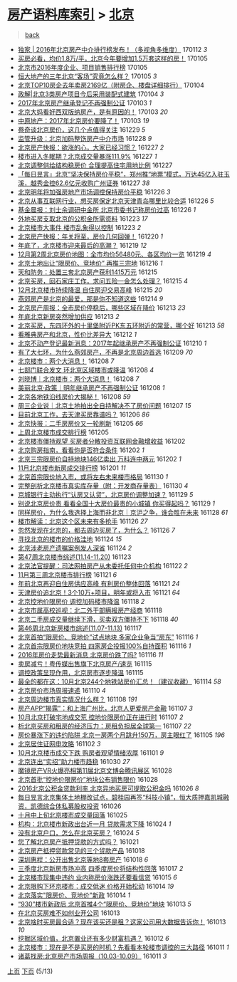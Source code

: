 [房产语料库索引](../../README.md)  > [北京](北京.md)
====
> [back](../README.md)

- [独家 | 2016年北京房产中介排行榜发布！（多视角多维度）](http://jkwz.applinzi.com/ittc/6922187454328341509.html#%E7%8B%AC%E5%AE%B6+%7C+2016%E5%B9%B4%E5%8C%97%E4%BA%AC%E6%88%BF%E4%BA%A7%E4%B8%AD%E4%BB%8B%E6%8E%92%E8%A1%8C%E6%A6%9C%E5%8F%91%E5%B8%83%EF%BC%81%EF%BC%88%E5%A4%9A%E8%A7%86%E8%A7%92%E5%A4%9A%E7%BB%B4%E5%BA%A6%EF%BC%89) 170112 *3* 
- [买房必看，均价1.8万/平，北京今年要增加1.5万套这样的房！](http://jkwz.applinzi.com/ittc/6919699174483559429.html#%E4%B9%B0%E6%88%BF%E5%BF%85%E7%9C%8B%EF%BC%8C%E5%9D%87%E4%BB%B71.8%E4%B8%87%2F%E5%B9%B3%EF%BC%8C%E5%8C%97%E4%BA%AC%E4%BB%8A%E5%B9%B4%E8%A6%81%E5%A2%9E%E5%8A%A01.5%E4%B8%87%E5%A5%97%E8%BF%99%E6%A0%B7%E7%9A%84%E6%88%BF%EF%BC%81) 170105  
- [北京市2016年度企业、项目销售排行榜](http://jkwz.applinzi.com/ittc/6919685286551618565.html#%E5%8C%97%E4%BA%AC%E5%B8%822016%E5%B9%B4%E5%BA%A6%E4%BC%81%E4%B8%9A%E3%80%81%E9%A1%B9%E7%9B%AE%E9%94%80%E5%94%AE%E6%8E%92%E8%A1%8C%E6%A6%9C) 170105  
- [恒大地产的三年北京“客场”究竟怎么样？](http://jkwz.applinzi.com/ittc/6919681852746236933.html#%E6%81%92%E5%A4%A7%E5%9C%B0%E4%BA%A7%E7%9A%84%E4%B8%89%E5%B9%B4%E5%8C%97%E4%BA%AC%E2%80%9C%E5%AE%A2%E5%9C%BA%E2%80%9D%E7%A9%B6%E7%AB%9F%E6%80%8E%E4%B9%88%E6%A0%B7%EF%BC%9F) 170105 *3* 
- [北京TOP10房企去年卖房2169亿（附房企、楼盘详细排行）](http://jkwz.applinzi.com/ittc/6919378326992192517.html#%E5%8C%97%E4%BA%ACTOP10%E6%88%BF%E4%BC%81%E5%8E%BB%E5%B9%B4%E5%8D%96%E6%88%BF2169%E4%BA%BF%EF%BC%88%E9%99%84%E6%88%BF%E4%BC%81%E3%80%81%E6%A5%BC%E7%9B%98%E8%AF%A6%E7%BB%86%E6%8E%92%E8%A1%8C%EF%BC%89) 170104  
- [政解|北京3类房产项目今后采用装配式建筑](http://jkwz.applinzi.com/ittc/6919368725651522565.html#%E6%94%BF%E8%A7%A3%7C%E5%8C%97%E4%BA%AC3%E7%B1%BB%E6%88%BF%E4%BA%A7%E9%A1%B9%E7%9B%AE%E4%BB%8A%E5%90%8E%E9%87%87%E7%94%A8%E8%A3%85%E9%85%8D%E5%BC%8F%E5%BB%BA%E7%AD%91) 170104 *3* 
- [2017年北京房产继承登记不再强制公证](http://jkwz.applinzi.com/ittc/6918923120881959941.html#2017%E5%B9%B4%E5%8C%97%E4%BA%AC%E6%88%BF%E4%BA%A7%E7%BB%A7%E6%89%BF%E7%99%BB%E8%AE%B0%E4%B8%8D%E5%86%8D%E5%BC%BA%E5%88%B6%E5%85%AC%E8%AF%81) 170103 *1* 
- [北京大妈看好西双版纳房产，是有原因的！](http://jkwz.applinzi.com/ittc/6918911466685334532.html#%E5%8C%97%E4%BA%AC%E5%A4%A7%E5%A6%88%E7%9C%8B%E5%A5%BD%E8%A5%BF%E5%8F%8C%E7%89%88%E7%BA%B3%E6%88%BF%E4%BA%A7%EF%BC%8C%E6%98%AF%E6%9C%89%E5%8E%9F%E5%9B%A0%E7%9A%84%EF%BC%81) 170103 *20* 
- [中原地产：2017年北京房价要降了！](http://jkwz.applinzi.com/ittc/6918884263662715909.html#%E4%B8%AD%E5%8E%9F%E5%9C%B0%E4%BA%A7%EF%BC%9A2017%E5%B9%B4%E5%8C%97%E4%BA%AC%E6%88%BF%E4%BB%B7%E8%A6%81%E9%99%8D%E4%BA%86%EF%BC%81) 170103 *19* 
- [蔡奇谈北京房价，这几个点值得关注](http://jkwz.applinzi.com/ittc/6917118465956905989.html#%E8%94%A1%E5%A5%87%E8%B0%88%E5%8C%97%E4%BA%AC%E6%88%BF%E4%BB%B7%EF%BC%8C%E8%BF%99%E5%87%A0%E4%B8%AA%E7%82%B9%E5%80%BC%E5%BE%97%E5%85%B3%E6%B3%A8) 161229 *5* 
- [监管升级：北京加码整饬房产中介市场](http://jkwz.applinzi.com/ittc/6916626559078499333.html#%E7%9B%91%E7%AE%A1%E5%8D%87%E7%BA%A7%EF%BC%9A%E5%8C%97%E4%BA%AC%E5%8A%A0%E7%A0%81%E6%95%B4%E9%A5%AC%E6%88%BF%E4%BA%A7%E4%B8%AD%E4%BB%8B%E5%B8%82%E5%9C%BA) 161228 *9* 
- [北京房产快报：欲涨的心，大家已经习惯？](http://jkwz.applinzi.com/ittc/6916383376948069381.html#%E5%8C%97%E4%BA%AC%E6%88%BF%E4%BA%A7%E5%BF%AB%E6%8A%A5%EF%BC%9A%E6%AC%B2%E6%B6%A8%E7%9A%84%E5%BF%83%EF%BC%8C%E5%A4%A7%E5%AE%B6%E5%B7%B2%E7%BB%8F%E4%B9%A0%E6%83%AF%EF%BC%9F) 161227 *2* 
- [楼市进入冬眠期？北京成交量暴涨111.9%](http://jkwz.applinzi.com/ittc/6916334052797056005.html#%E6%A5%BC%E5%B8%82%E8%BF%9B%E5%85%A5%E5%86%AC%E7%9C%A0%E6%9C%9F%EF%BC%9F%E5%8C%97%E4%BA%AC%E6%88%90%E4%BA%A4%E9%87%8F%E6%9A%B4%E6%B6%A8111.9%25) 161227 *1* 
- [北京调整供给结构稳房价 合理提高住宅用地比例](http://jkwz.applinzi.com/ittc/6916233852522857476.html#%E5%8C%97%E4%BA%AC%E8%B0%83%E6%95%B4%E4%BE%9B%E7%BB%99%E7%BB%93%E6%9E%84%E7%A8%B3%E6%88%BF%E4%BB%B7+%E5%90%88%E7%90%86%E6%8F%90%E9%AB%98%E4%BD%8F%E5%AE%85%E7%94%A8%E5%9C%B0%E6%AF%94%E4%BE%8B) 161227  
- [「每日昱言」北京“坚决保持房价平稳”，郑州推“地票”模式，万达45亿入驻玉溪，越秀金控62.6亿元收购广州证券](http://jkwz.applinzi.com/ittc/6916209479132906501.html#%E3%80%8C%E6%AF%8F%E6%97%A5%E6%98%B1%E8%A8%80%E3%80%8D%E5%8C%97%E4%BA%AC%E2%80%9C%E5%9D%9A%E5%86%B3%E4%BF%9D%E6%8C%81%E6%88%BF%E4%BB%B7%E5%B9%B3%E7%A8%B3%E2%80%9D%EF%BC%8C%E9%83%91%E5%B7%9E%E6%8E%A8%E2%80%9C%E5%9C%B0%E7%A5%A8%E2%80%9D%E6%A8%A1%E5%BC%8F%EF%BC%8C%E4%B8%87%E8%BE%BE45%E4%BA%BF%E5%85%A5%E9%A9%BB%E7%8E%89%E6%BA%AA%EF%BC%8C%E8%B6%8A%E7%A7%80%E9%87%91%E6%8E%A762.6%E4%BA%BF%E5%85%83%E6%94%B6%E8%B4%AD%E5%B9%BF%E5%B7%9E%E8%AF%81%E5%88%B8) 161227 *38* 
- [北京明年将加强房地产市场调控保持房价平稳](http://jkwz.applinzi.com/ittc/6915969128862319621.html#%E5%8C%97%E4%BA%AC%E6%98%8E%E5%B9%B4%E5%B0%86%E5%8A%A0%E5%BC%BA%E6%88%BF%E5%9C%B0%E4%BA%A7%E5%B8%82%E5%9C%BA%E8%B0%83%E6%8E%A7%E4%BF%9D%E6%8C%81%E6%88%BF%E4%BB%B7%E5%B9%B3%E7%A8%B3) 161226 *3* 
- [北京从事互联网行业，想买房保定北京天津青岛哪里比较合适](http://jkwz.applinzi.com/ittc/6915891507671614469.html#%E5%8C%97%E4%BA%AC%E4%BB%8E%E4%BA%8B%E4%BA%92%E8%81%94%E7%BD%91%E8%A1%8C%E4%B8%9A%EF%BC%8C%E6%83%B3%E4%B9%B0%E6%88%BF%E4%BF%9D%E5%AE%9A%E5%8C%97%E4%BA%AC%E5%A4%A9%E6%B4%A5%E9%9D%92%E5%B2%9B%E5%93%AA%E9%87%8C%E6%AF%94%E8%BE%83%E5%90%88%E9%80%82) 161226 *5* 
- [基金晨报：刘士余调研中金所 北京市委书记称房价过高](http://jkwz.applinzi.com/ittc/6915845325045892101.html#%E5%9F%BA%E9%87%91%E6%99%A8%E6%8A%A5%EF%BC%9A%E5%88%98%E5%A3%AB%E4%BD%99%E8%B0%83%E7%A0%94%E4%B8%AD%E9%87%91%E6%89%80+%E5%8C%97%E4%BA%AC%E5%B8%82%E5%A7%94%E4%B9%A6%E8%AE%B0%E7%A7%B0%E6%88%BF%E4%BB%B7%E8%BF%87%E9%AB%98) 161226 *1* 
- [外地买房支取北京的公积金所需资料](http://jkwz.applinzi.com/ittc/6914871314371593220.html#%E5%A4%96%E5%9C%B0%E4%B9%B0%E6%88%BF%E6%94%AF%E5%8F%96%E5%8C%97%E4%BA%AC%E7%9A%84%E5%85%AC%E7%A7%AF%E9%87%91%E6%89%80%E9%9C%80%E8%B5%84%E6%96%99) 161223 *17* 
- [北京楼市大事件 楼市乱象得以控制](http://jkwz.applinzi.com/ittc/6914749810124260356.html#%E5%8C%97%E4%BA%AC%E6%A5%BC%E5%B8%82%E5%A4%A7%E4%BA%8B%E4%BB%B6+%E6%A5%BC%E5%B8%82%E4%B9%B1%E8%B1%A1%E5%BE%97%E4%BB%A5%E6%8E%A7%E5%88%B6) 161223 *2* 
- [北京房产快报：年关将至，房价几何回弹！](http://jkwz.applinzi.com/ittc/6913780856744576004.html#%E5%8C%97%E4%BA%AC%E6%88%BF%E4%BA%A7%E5%BF%AB%E6%8A%A5%EF%BC%9A%E5%B9%B4%E5%85%B3%E5%B0%86%E8%87%B3%EF%BC%8C%E6%88%BF%E4%BB%B7%E5%87%A0%E4%BD%95%E5%9B%9E%E5%BC%B9%EF%BC%81) 161220 *1* 
- [年底了，北京楼市迎来最后的高潮？](http://jkwz.applinzi.com/ittc/6913454025231303684.html#%E5%B9%B4%E5%BA%95%E4%BA%86%EF%BC%8C%E5%8C%97%E4%BA%AC%E6%A5%BC%E5%B8%82%E8%BF%8E%E6%9D%A5%E6%9C%80%E5%90%8E%E7%9A%84%E9%AB%98%E6%BD%AE%EF%BC%9F) 161219 *12* 
- [12月第2周北京房价地图：全市均价56480元、各区均价一览](http://jkwz.applinzi.com/ittc/6913369000980775940.html#12%E6%9C%88%E7%AC%AC2%E5%91%A8%E5%8C%97%E4%BA%AC%E6%88%BF%E4%BB%B7%E5%9C%B0%E5%9B%BE%EF%BC%9A%E5%85%A8%E5%B8%82%E5%9D%87%E4%BB%B756480%E5%85%83%E3%80%81%E5%90%84%E5%8C%BA%E5%9D%87%E4%BB%B7%E4%B8%80%E8%A7%88) 161219 *4* 
- [北京土地出让“限房价、竞地价” 再推三宗地](http://jkwz.applinzi.com/ittc/6912201319694992388.html#%E5%8C%97%E4%BA%AC%E5%9C%9F%E5%9C%B0%E5%87%BA%E8%AE%A9%E2%80%9C%E9%99%90%E6%88%BF%E4%BB%B7%E3%80%81%E7%AB%9E%E5%9C%B0%E4%BB%B7%E2%80%9D+%E5%86%8D%E6%8E%A8%E4%B8%89%E5%AE%97%E5%9C%B0) 161216 *1* 
- [天和防务：处置三套北京房产获利1415万元](http://jkwz.applinzi.com/ittc/6911926200040965124.html#%E5%A4%A9%E5%92%8C%E9%98%B2%E5%8A%A1%EF%BC%9A%E5%A4%84%E7%BD%AE%E4%B8%89%E5%A5%97%E5%8C%97%E4%BA%AC%E6%88%BF%E4%BA%A7%E8%8E%B7%E5%88%A91415%E4%B8%87%E5%85%83) 161215  
- [北京买房，回石家庄工作，求问五险一金怎么处理？](http://jkwz.applinzi.com/ittc/6911812406744712196.html#%E5%8C%97%E4%BA%AC%E4%B9%B0%E6%88%BF%EF%BC%8C%E5%9B%9E%E7%9F%B3%E5%AE%B6%E5%BA%84%E5%B7%A5%E4%BD%9C%EF%BC%8C%E6%B1%82%E9%97%AE%E4%BA%94%E9%99%A9%E4%B8%80%E9%87%91%E6%80%8E%E4%B9%88%E5%A4%84%E7%90%86%EF%BC%9F) 161215 *4* 
- [12月北京楼市持续降温 自住房迎交易高峰](http://jkwz.applinzi.com/ittc/6911772412449653765.html#12%E6%9C%88%E5%8C%97%E4%BA%AC%E6%A5%BC%E5%B8%82%E6%8C%81%E7%BB%AD%E9%99%8D%E6%B8%A9+%E8%87%AA%E4%BD%8F%E6%88%BF%E8%BF%8E%E4%BA%A4%E6%98%93%E9%AB%98%E5%B3%B0) 161215 *20* 
- [燕郊房产是北京的最爱，那是你不知道这些](http://jkwz.applinzi.com/ittc/6911276861845144580.html#%E7%87%95%E9%83%8A%E6%88%BF%E4%BA%A7%E6%98%AF%E5%8C%97%E4%BA%AC%E7%9A%84%E6%9C%80%E7%88%B1%EF%BC%8C%E9%82%A3%E6%98%AF%E4%BD%A0%E4%B8%8D%E7%9F%A5%E9%81%93%E8%BF%99%E4%BA%9B) 161214 *9* 
- [北京房产周报：全市房价停稳后，哪些区域在降价](http://jkwz.applinzi.com/ittc/6911191674553631749.html#%E5%8C%97%E4%BA%AC%E6%88%BF%E4%BA%A7%E5%91%A8%E6%8A%A5%EF%BC%9A%E5%85%A8%E5%B8%82%E6%88%BF%E4%BB%B7%E5%81%9C%E7%A8%B3%E5%90%8E%EF%BC%8C%E5%93%AA%E4%BA%9B%E5%8C%BA%E5%9F%9F%E5%9C%A8%E9%99%8D%E4%BB%B7) 161213 *23* 
- [年底北京新房突然增加供应](http://jkwz.applinzi.com/ittc/6911184868393616388.html#%E5%B9%B4%E5%BA%95%E5%8C%97%E4%BA%AC%E6%96%B0%E6%88%BF%E7%AA%81%E7%84%B6%E5%A2%9E%E5%8A%A0%E4%BE%9B%E5%BA%94) 161213 *2* 
- [北京买房，东四环外的十里堡附近PK东五环附近的常营，哪个好](http://jkwz.applinzi.com/ittc/6911075442949096452.html#%E5%8C%97%E4%BA%AC%E4%B9%B0%E6%88%BF%EF%BC%8C%E4%B8%9C%E5%9B%9B%E7%8E%AF%E5%A4%96%E7%9A%84%E5%8D%81%E9%87%8C%E5%A0%A1%E9%99%84%E8%BF%91PK%E4%B8%9C%E4%BA%94%E7%8E%AF%E9%99%84%E8%BF%91%E7%9A%84%E5%B8%B8%E8%90%A5%EF%BC%8C%E5%93%AA%E4%B8%AA%E5%A5%BD) 161213 *58* 
- [看雅典房产和北京，性价比差异大](http://jkwz.applinzi.com/ittc/6910662644511278085.html#%E7%9C%8B%E9%9B%85%E5%85%B8%E6%88%BF%E4%BA%A7%E5%92%8C%E5%8C%97%E4%BA%AC%EF%BC%8C%E6%80%A7%E4%BB%B7%E6%AF%94%E5%B7%AE%E5%BC%82%E5%A4%A7) 161212 *1* 
- [北京不动产登记最新消息：2017年起继承房产不再强制公证](http://jkwz.applinzi.com/ittc/6909692169631040517.html#%E5%8C%97%E4%BA%AC%E4%B8%8D%E5%8A%A8%E4%BA%A7%E7%99%BB%E8%AE%B0%E6%9C%80%E6%96%B0%E6%B6%88%E6%81%AF%EF%BC%9A2017%E5%B9%B4%E8%B5%B7%E7%BB%A7%E6%89%BF%E6%88%BF%E4%BA%A7%E4%B8%8D%E5%86%8D%E5%BC%BA%E5%88%B6%E5%85%AC%E8%AF%81) 161210 *1* 
- [有了大七环，为什么燕郊房产，不再是北京周边首选](http://jkwz.applinzi.com/ittc/6909420374445261829.html#%E6%9C%89%E4%BA%86%E5%A4%A7%E4%B8%83%E7%8E%AF%EF%BC%8C%E4%B8%BA%E4%BB%80%E4%B9%88%E7%87%95%E9%83%8A%E6%88%BF%E4%BA%A7%EF%BC%8C%E4%B8%8D%E5%86%8D%E6%98%AF%E5%8C%97%E4%BA%AC%E5%91%A8%E8%BE%B9%E9%A6%96%E9%80%89) 161209 *70* 
- [北京楼市：两个大消息！](http://jkwz.applinzi.com/ittc/6909383841885455364.html#%E5%8C%97%E4%BA%AC%E6%A5%BC%E5%B8%82%EF%BC%9A%E4%B8%A4%E4%B8%AA%E5%A4%A7%E6%B6%88%E6%81%AF%EF%BC%81) 161208 *7* 
- [七部门联合发文 环北京区域楼市或降温](http://jkwz.applinzi.com/ittc/6909315145955574789.html#%E4%B8%83%E9%83%A8%E9%97%A8%E8%81%94%E5%90%88%E5%8F%91%E6%96%87+%E7%8E%AF%E5%8C%97%E4%BA%AC%E5%8C%BA%E5%9F%9F%E6%A5%BC%E5%B8%82%E6%88%96%E9%99%8D%E6%B8%A9) 161208 *4* 
- [刘晓博｜北京楼市：两个大消息！](http://jkwz.applinzi.com/ittc/6909323887044461573.html#%E5%88%98%E6%99%93%E5%8D%9A%EF%BD%9C%E5%8C%97%E4%BA%AC%E6%A5%BC%E5%B8%82%EF%BC%9A%E4%B8%A4%E4%B8%AA%E5%A4%A7%E6%B6%88%E6%81%AF%EF%BC%81) 161208 *7* 
- [美丽北京·政策｜明年继承房产不再强制公证](http://jkwz.applinzi.com/ittc/6909282994757305349.html#%E7%BE%8E%E4%B8%BD%E5%8C%97%E4%BA%AC%C2%B7%E6%94%BF%E7%AD%96%EF%BD%9C%E6%98%8E%E5%B9%B4%E7%BB%A7%E6%89%BF%E6%88%BF%E4%BA%A7%E4%B8%8D%E5%86%8D%E5%BC%BA%E5%88%B6%E5%85%AC%E8%AF%81) 161208 *1* 
- [北京各地铁沿线房价大揭秘！](http://jkwz.applinzi.com/ittc/6909252831256511492.html#%E5%8C%97%E4%BA%AC%E5%90%84%E5%9C%B0%E9%93%81%E6%B2%BF%E7%BA%BF%E6%88%BF%E4%BB%B7%E5%A4%A7%E6%8F%AD%E7%A7%98%EF%BC%81) 161208 *59* 
- [周三企业说｜北京土地拍出全自持解决不了房价问题](http://jkwz.applinzi.com/ittc/6908793901829063684.html#%E5%91%A8%E4%B8%89%E4%BC%81%E4%B8%9A%E8%AF%B4%EF%BD%9C%E5%8C%97%E4%BA%AC%E5%9C%9F%E5%9C%B0%E6%8B%8D%E5%87%BA%E5%85%A8%E8%87%AA%E6%8C%81%E8%A7%A3%E5%86%B3%E4%B8%8D%E4%BA%86%E6%88%BF%E4%BB%B7%E9%97%AE%E9%A2%98) 161207 *15* 
- [目前北京工作，去天津买房靠谱吗？](http://jkwz.applinzi.com/ittc/6908462061297599492.html#%E7%9B%AE%E5%89%8D%E5%8C%97%E4%BA%AC%E5%B7%A5%E4%BD%9C%EF%BC%8C%E5%8E%BB%E5%A4%A9%E6%B4%A5%E4%B9%B0%E6%88%BF%E9%9D%A0%E8%B0%B1%E5%90%97%EF%BC%9F) 161206 *86* 
- [北京快报：二手房房价又一轮刷新](http://jkwz.applinzi.com/ittc/6908267629533201412.html#%E5%8C%97%E4%BA%AC%E5%BF%AB%E6%8A%A5%EF%BC%9A%E4%BA%8C%E6%89%8B%E6%88%BF%E6%88%BF%E4%BB%B7%E5%8F%88%E4%B8%80%E8%BD%AE%E5%88%B7%E6%96%B0) 161205 *66* 
- [上周北京楼市成交排行榜](http://jkwz.applinzi.com/ittc/6908148281816646660.html#%E4%B8%8A%E5%91%A8%E5%8C%97%E4%BA%AC%E6%A5%BC%E5%B8%82%E6%88%90%E4%BA%A4%E6%8E%92%E8%A1%8C%E6%A6%9C) 161205  
- [北京楼市僵持观望 买房者分散投资互联网金融增收益](http://jkwz.applinzi.com/ittc/6907085848901583877.html#%E5%8C%97%E4%BA%AC%E6%A5%BC%E5%B8%82%E5%83%B5%E6%8C%81%E8%A7%82%E6%9C%9B+%E4%B9%B0%E6%88%BF%E8%80%85%E5%88%86%E6%95%A3%E6%8A%95%E8%B5%84%E4%BA%92%E8%81%94%E7%BD%91%E9%87%91%E8%9E%8D%E5%A2%9E%E6%94%B6%E7%9B%8A) 161202  
- [北京购房指南，看看你是否符合条件](http://jkwz.applinzi.com/ittc/6907014506269377540.html#%E5%8C%97%E4%BA%AC%E8%B4%AD%E6%88%BF%E6%8C%87%E5%8D%97%EF%BC%8C%E7%9C%8B%E7%9C%8B%E4%BD%A0%E6%98%AF%E5%90%A6%E7%AC%A6%E5%90%88%E6%9D%A1%E4%BB%B6) 161202 *1* 
- [北京三宗限房价自持地块146亿卖出 万科连中两元](http://jkwz.applinzi.com/ittc/6906952320369034244.html#%E5%8C%97%E4%BA%AC%E4%B8%89%E5%AE%97%E9%99%90%E6%88%BF%E4%BB%B7%E8%87%AA%E6%8C%81%E5%9C%B0%E5%9D%97146%E4%BA%BF%E5%8D%96%E5%87%BA+%E4%B8%87%E7%A7%91%E8%BF%9E%E4%B8%AD%E4%B8%A4%E5%85%83) 161202 *1* 
- [11月北京楼市新房成交排行榜](http://jkwz.applinzi.com/ittc/6906633958359303173.html#11%E6%9C%88%E5%8C%97%E4%BA%AC%E6%A5%BC%E5%B8%82%E6%96%B0%E6%88%BF%E6%88%90%E4%BA%A4%E6%8E%92%E8%A1%8C%E6%A6%9C) 161201 *11* 
- [北京首宗限价地入市，或将左右未来楼市格局](http://jkwz.applinzi.com/ittc/6906310099986809860.html#%E5%8C%97%E4%BA%AC%E9%A6%96%E5%AE%97%E9%99%90%E4%BB%B7%E5%9C%B0%E5%85%A5%E5%B8%82%EF%BC%8C%E6%88%96%E5%B0%86%E5%B7%A6%E5%8F%B3%E6%9C%AA%E6%9D%A5%E6%A5%BC%E5%B8%82%E6%A0%BC%E5%B1%80) 161130 *1* 
- [完整剖析北京楼市真实库存量（附：开发商存量表）](http://jkwz.applinzi.com/ittc/6906227243046405125.html#%E5%AE%8C%E6%95%B4%E5%89%96%E6%9E%90%E5%8C%97%E4%BA%AC%E6%A5%BC%E5%B8%82%E7%9C%9F%E5%AE%9E%E5%BA%93%E5%AD%98%E9%87%8F%EF%BC%88%E9%99%84%EF%BC%9A%E5%BC%80%E5%8F%91%E5%95%86%E5%AD%98%E9%87%8F%E8%A1%A8%EF%BC%89) 161130 *4* 
- [京城银行主动执行“认房又认贷”，北京房价调整加速？](http://jkwz.applinzi.com/ittc/6906028721818829829.html#%E4%BA%AC%E5%9F%8E%E9%93%B6%E8%A1%8C%E4%B8%BB%E5%8A%A8%E6%89%A7%E8%A1%8C%E2%80%9C%E8%AE%A4%E6%88%BF%E5%8F%88%E8%AE%A4%E8%B4%B7%E2%80%9D%EF%BC%8C%E5%8C%97%E4%BA%AC%E6%88%BF%E4%BB%B7%E8%B0%83%E6%95%B4%E5%8A%A0%E9%80%9F%EF%BC%9F) 161129 *5* 
- [别说北京房价贵 看看全国十大房价最贵的小城镇 你买得起吗？](http://jkwz.applinzi.com/ittc/6905866591303894021.html#%E5%88%AB%E8%AF%B4%E5%8C%97%E4%BA%AC%E6%88%BF%E4%BB%B7%E8%B4%B5+%E7%9C%8B%E7%9C%8B%E5%85%A8%E5%9B%BD%E5%8D%81%E5%A4%A7%E6%88%BF%E4%BB%B7%E6%9C%80%E8%B4%B5%E7%9A%84%E5%B0%8F%E5%9F%8E%E9%95%87+%E4%BD%A0%E4%B9%B0%E5%BE%97%E8%B5%B7%E5%90%97%EF%BC%9F) 161129 *1* 
- [同样房价，为什么我选择上海而非北京｜京沪之争，谁会胜在未来](http://jkwz.applinzi.com/ittc/6905597848501879812.html#%E5%90%8C%E6%A0%B7%E6%88%BF%E4%BB%B7%EF%BC%8C%E4%B8%BA%E4%BB%80%E4%B9%88%E6%88%91%E9%80%89%E6%8B%A9%E4%B8%8A%E6%B5%B7%E8%80%8C%E9%9D%9E%E5%8C%97%E4%BA%AC%EF%BD%9C%E4%BA%AC%E6%B2%AA%E4%B9%8B%E4%BA%89%EF%BC%8C%E8%B0%81%E4%BC%9A%E8%83%9C%E5%9C%A8%E6%9C%AA%E6%9D%A5) 161128 *61* 
- [楼市解读：北京这个区未来有多抢手](http://jkwz.applinzi.com/ittc/6904847678772347908.html#%E6%A5%BC%E5%B8%82%E8%A7%A3%E8%AF%BB%EF%BC%9A%E5%8C%97%E4%BA%AC%E8%BF%99%E4%B8%AA%E5%8C%BA%E6%9C%AA%E6%9D%A5%E6%9C%89%E5%A4%9A%E6%8A%A2%E6%89%8B) 161126 *27* 
- [忽然发现在北京的，都去周边买房了，为什么？](http://jkwz.applinzi.com/ittc/6904789954646770693.html#%E5%BF%BD%E7%84%B6%E5%8F%91%E7%8E%B0%E5%9C%A8%E5%8C%97%E4%BA%AC%E7%9A%84%EF%BC%8C%E9%83%BD%E5%8E%BB%E5%91%A8%E8%BE%B9%E4%B9%B0%E6%88%BF%E4%BA%86%EF%BC%8C%E4%B8%BA%E4%BB%80%E4%B9%88%EF%BC%9F) 161126 *7* 
- [寻找北京的楼市的价格洼地](http://jkwz.applinzi.com/ittc/6904134449960059909.html#%E5%AF%BB%E6%89%BE%E5%8C%97%E4%BA%AC%E7%9A%84%E6%A5%BC%E5%B8%82%E7%9A%84%E4%BB%B7%E6%A0%BC%E6%B4%BC%E5%9C%B0) 161124 *15* 
- [北京涉老房产遗嘱案例发人深省](http://jkwz.applinzi.com/ittc/6903911276110939140.html#%E5%8C%97%E4%BA%AC%E6%B6%89%E8%80%81%E6%88%BF%E4%BA%A7%E9%81%97%E5%98%B1%E6%A1%88%E4%BE%8B%E5%8F%91%E4%BA%BA%E6%B7%B1%E7%9C%81) 161124 *2* 
- [第47周北京楼市综述(11.14-11.20)](http://jkwz.applinzi.com/ittc/6903640656265610245.html#%E7%AC%AC47%E5%91%A8%E5%8C%97%E4%BA%AC%E6%A5%BC%E5%B8%82%E7%BB%BC%E8%BF%B0%2811.14-11.20%29) 161123  
- [北京法官提醒：司法网拍房产从未委托任何中介机构](http://jkwz.applinzi.com/ittc/6903347136862618629.html#%E5%8C%97%E4%BA%AC%E6%B3%95%E5%AE%98%E6%8F%90%E9%86%92%EF%BC%9A%E5%8F%B8%E6%B3%95%E7%BD%91%E6%8B%8D%E6%88%BF%E4%BA%A7%E4%BB%8E%E6%9C%AA%E5%A7%94%E6%89%98%E4%BB%BB%E4%BD%95%E4%B8%AD%E4%BB%8B%E6%9C%BA%E6%9E%84) 161122 *2* 
- [11月第三周北京楼市排行榜](http://jkwz.applinzi.com/ittc/6903092621286573060.html#11%E6%9C%88%E7%AC%AC%E4%B8%89%E5%91%A8%E5%8C%97%E4%BA%AC%E6%A5%BC%E5%B8%82%E6%8E%92%E8%A1%8C%E6%A6%9C) 161121 *6* 
- [年前北京再迎自住房供应高峰 有利房价整体回落](http://jkwz.applinzi.com/ittc/6902903115652531204.html#%E5%B9%B4%E5%89%8D%E5%8C%97%E4%BA%AC%E5%86%8D%E8%BF%8E%E8%87%AA%E4%BD%8F%E6%88%BF%E4%BE%9B%E5%BA%94%E9%AB%98%E5%B3%B0+%E6%9C%89%E5%88%A9%E6%88%BF%E4%BB%B7%E6%95%B4%E4%BD%93%E5%9B%9E%E8%90%BD) 161121 *24* 
- [天津房价追北京！3个10万+项目，明年或将入市](http://jkwz.applinzi.com/ittc/6902873611626349573.html#%E5%A4%A9%E6%B4%A5%E6%88%BF%E4%BB%B7%E8%BF%BD%E5%8C%97%E4%BA%AC%EF%BC%813%E4%B8%AA10%E4%B8%87%2B%E9%A1%B9%E7%9B%AE%EF%BC%8C%E6%98%8E%E5%B9%B4%E6%88%96%E5%B0%86%E5%85%A5%E5%B8%82) 161121 *64* 
- [北京控地价限房价 调控加码楼市降温](http://jkwz.applinzi.com/ittc/6901766479669625861.html#%E5%8C%97%E4%BA%AC%E6%8E%A7%E5%9C%B0%E4%BB%B7%E9%99%90%E6%88%BF%E4%BB%B7+%E8%B0%83%E6%8E%A7%E5%8A%A0%E7%A0%81%E6%A5%BC%E5%B8%82%E9%99%8D%E6%B8%A9) 161118 *2* 
- [北京市属高校巡视：北二外干部瞒报房产经商](http://jkwz.applinzi.com/ittc/6901700705416381444.html#%E5%8C%97%E4%BA%AC%E5%B8%82%E5%B1%9E%E9%AB%98%E6%A0%A1%E5%B7%A1%E8%A7%86%EF%BC%9A%E5%8C%97%E4%BA%8C%E5%A4%96%E5%B9%B2%E9%83%A8%E7%9E%92%E6%8A%A5%E6%88%BF%E4%BA%A7%E7%BB%8F%E5%95%86) 161118  
- [北京二手房成交量继续下滑，买卖双方僵持不下](http://jkwz.applinzi.com/ittc/6901624420790961157.html#%E5%8C%97%E4%BA%AC%E4%BA%8C%E6%89%8B%E6%88%BF%E6%88%90%E4%BA%A4%E9%87%8F%E7%BB%A7%E7%BB%AD%E4%B8%8B%E6%BB%91%EF%BC%8C%E4%B9%B0%E5%8D%96%E5%8F%8C%E6%96%B9%E5%83%B5%E6%8C%81%E4%B8%8D%E4%B8%8B) 161118 *40* 
- [第46周北京新房楼市综述(11.07-11.13)](http://jkwz.applinzi.com/ittc/6901463357642507268.html#%E7%AC%AC46%E5%91%A8%E5%8C%97%E4%BA%AC%E6%96%B0%E6%88%BF%E6%A5%BC%E5%B8%82%E7%BB%BC%E8%BF%B0%2811.07-11.13%29) 161117  
- [北京首拍“限房价、竞地价”试点地块 多家企业争当“房东”](http://jkwz.applinzi.com/ittc/6901203415039738884.html#%E5%8C%97%E4%BA%AC%E9%A6%96%E6%8B%8D%E2%80%9C%E9%99%90%E6%88%BF%E4%BB%B7%E3%80%81%E7%AB%9E%E5%9C%B0%E4%BB%B7%E2%80%9D%E8%AF%95%E7%82%B9%E5%9C%B0%E5%9D%97+%E5%A4%9A%E5%AE%B6%E4%BC%81%E4%B8%9A%E4%BA%89%E5%BD%93%E2%80%9C%E6%88%BF%E4%B8%9C%E2%80%9D) 161116 *1* 
- [北京首宗限房价地块竞拍 四家房企投报100%自持面积](http://jkwz.applinzi.com/ittc/6901134145987544068.html#%E5%8C%97%E4%BA%AC%E9%A6%96%E5%AE%97%E9%99%90%E6%88%BF%E4%BB%B7%E5%9C%B0%E5%9D%97%E7%AB%9E%E6%8B%8D+%E5%9B%9B%E5%AE%B6%E6%88%BF%E4%BC%81%E6%8A%95%E6%8A%A5100%25%E8%87%AA%E6%8C%81%E9%9D%A2%E7%A7%AF) 161116 *1* 
- [2016年房价走势最新消息 北京房价跌了吗?](http://jkwz.applinzi.com/ittc/6900750701503710212.html#2016%E5%B9%B4%E6%88%BF%E4%BB%B7%E8%B5%B0%E5%8A%BF%E6%9C%80%E6%96%B0%E6%B6%88%E6%81%AF+%E5%8C%97%E4%BA%AC%E6%88%BF%E4%BB%B7%E8%B7%8C%E4%BA%86%E5%90%97%3F) 161116 *11* 
- [卖房减亏！粤传媒出售旗下北京房产/速览](http://jkwz.applinzi.com/ittc/6900859155539035141.html#%E5%8D%96%E6%88%BF%E5%87%8F%E4%BA%8F%EF%BC%81%E7%B2%A4%E4%BC%A0%E5%AA%92%E5%87%BA%E5%94%AE%E6%97%97%E4%B8%8B%E5%8C%97%E4%BA%AC%E6%88%BF%E4%BA%A7%2F%E9%80%9F%E8%A7%88) 161115  
- [调控政策显现作用，北京房市逐步降温](http://jkwz.applinzi.com/ittc/6900734785780974597.html#%E8%B0%83%E6%8E%A7%E6%94%BF%E7%AD%96%E6%98%BE%E7%8E%B0%E4%BD%9C%E7%94%A8%EF%BC%8C%E5%8C%97%E4%BA%AC%E6%88%BF%E5%B8%82%E9%80%90%E6%AD%A5%E9%99%8D%E6%B8%A9) 161115  
- [最全的都在这：10月北京244个地铁站房价汇总！（建议收藏）](http://jkwz.applinzi.com/ittc/6900296127663834116.html#%E6%9C%80%E5%85%A8%E7%9A%84%E9%83%BD%E5%9C%A8%E8%BF%99%EF%BC%9A10%E6%9C%88%E5%8C%97%E4%BA%AC244%E4%B8%AA%E5%9C%B0%E9%93%81%E7%AB%99%E6%88%BF%E4%BB%B7%E6%B1%87%E6%80%BB%EF%BC%81%EF%BC%88%E5%BB%BA%E8%AE%AE%E6%94%B6%E8%97%8F%EF%BC%89) 161114 *58* 
- [北京房价市场周报速递](http://jkwz.applinzi.com/ittc/6898952387456140292.html#%E5%8C%97%E4%BA%AC%E6%88%BF%E4%BB%B7%E5%B8%82%E5%9C%BA%E5%91%A8%E6%8A%A5%E9%80%9F%E9%80%92) 161110 *4* 
- [北京周边楼市真实情况什么样？](http://jkwz.applinzi.com/ittc/6898121737622782981.html#%E5%8C%97%E4%BA%AC%E5%91%A8%E8%BE%B9%E6%A5%BC%E5%B8%82%E7%9C%9F%E5%AE%9E%E6%83%85%E5%86%B5%E4%BB%80%E4%B9%88%E6%A0%B7%EF%BC%9F) 161108 *191* 
- [房产APP“揭露”：和上海广州比，北京人更爱房产金融](http://jkwz.applinzi.com/ittc/6897794264154506244.html#%E6%88%BF%E4%BA%A7APP%E2%80%9C%E6%8F%AD%E9%9C%B2%E2%80%9D%EF%BC%9A%E5%92%8C%E4%B8%8A%E6%B5%B7%E5%B9%BF%E5%B7%9E%E6%AF%94%EF%BC%8C%E5%8C%97%E4%BA%AC%E4%BA%BA%E6%9B%B4%E7%88%B1%E6%88%BF%E4%BA%A7%E9%87%91%E8%9E%8D) 161107 *3* 
- [10月北京打破宅地成交荒 控地价限房价正在进行时](http://jkwz.applinzi.com/ittc/6897712196124935172.html#10%E6%9C%88%E5%8C%97%E4%BA%AC%E6%89%93%E7%A0%B4%E5%AE%85%E5%9C%B0%E6%88%90%E4%BA%A4%E8%8D%92+%E6%8E%A7%E5%9C%B0%E4%BB%B7%E9%99%90%E6%88%BF%E4%BB%B7%E6%AD%A3%E5%9C%A8%E8%BF%9B%E8%A1%8C%E6%97%B6) 161107 *2* 
- [析北京买房和租房的经济压力：房租负担居全球第一](http://jkwz.applinzi.com/ittc/6897684175066235908.html#%E6%9E%90%E5%8C%97%E4%BA%AC%E4%B9%B0%E6%88%BF%E5%92%8C%E7%A7%9F%E6%88%BF%E7%9A%84%E7%BB%8F%E6%B5%8E%E5%8E%8B%E5%8A%9B%EF%BC%9A%E6%88%BF%E7%A7%9F%E8%B4%9F%E6%8B%85%E5%B1%85%E5%85%A8%E7%90%83%E7%AC%AC%E4%B8%80) 161107 *22* 
- [房价暴涨下的违约陷阱 北京一房两个月跳升150万，房主眼红了](http://jkwz.applinzi.com/ittc/6897125313649050628.html#%E6%88%BF%E4%BB%B7%E6%9A%B4%E6%B6%A8%E4%B8%8B%E7%9A%84%E8%BF%9D%E7%BA%A6%E9%99%B7%E9%98%B1+%E5%8C%97%E4%BA%AC%E4%B8%80%E6%88%BF%E4%B8%A4%E4%B8%AA%E6%9C%88%E8%B7%B3%E5%8D%87150%E4%B8%87%EF%BC%8C%E6%88%BF%E4%B8%BB%E7%9C%BC%E7%BA%A2%E4%BA%86) 161105 *196* 
- [北京居住证网申攻略](http://jkwz.applinzi.com/ittc/6895940713308488708.html#%E5%8C%97%E4%BA%AC%E5%B1%85%E4%BD%8F%E8%AF%81%E7%BD%91%E7%94%B3%E6%94%BB%E7%95%A5) 161102 *3* 
- [10月北京楼市成交下跌 购房者观望情绪浓厚](http://jkwz.applinzi.com/ittc/6895334560622969861.html#10%E6%9C%88%E5%8C%97%E4%BA%AC%E6%A5%BC%E5%B8%82%E6%88%90%E4%BA%A4%E4%B8%8B%E8%B7%8C+%E8%B4%AD%E6%88%BF%E8%80%85%E8%A7%82%E6%9C%9B%E6%83%85%E7%BB%AA%E6%B5%93%E5%8E%9A) 161101 *9* 
- [北京连出“实招”助力楼市趋稳](http://jkwz.applinzi.com/ittc/6894702666516530180.html#%E5%8C%97%E4%BA%AC%E8%BF%9E%E5%87%BA%E2%80%9C%E5%AE%9E%E6%8B%9B%E2%80%9D%E5%8A%A9%E5%8A%9B%E6%A5%BC%E5%B8%82%E8%B6%8B%E7%A8%B3) 161030 *27* 
- [魔镜房产VR火爆亮相第11届北京文博会腾讯展区](http://jkwz.applinzi.com/ittc/6894155874917958660.html#%E9%AD%94%E9%95%9C%E6%88%BF%E4%BA%A7VR%E7%81%AB%E7%88%86%E4%BA%AE%E7%9B%B8%E7%AC%AC11%E5%B1%8A%E5%8C%97%E4%BA%AC%E6%96%87%E5%8D%9A%E4%BC%9A%E8%85%BE%E8%AE%AF%E5%B1%95%E5%8C%BA) 161028  
- [北京首批“控地价限房价”地块公布销售限价](http://jkwz.applinzi.com/ittc/6894100720084583428.html#%E5%8C%97%E4%BA%AC%E9%A6%96%E6%89%B9%E2%80%9C%E6%8E%A7%E5%9C%B0%E4%BB%B7%E9%99%90%E6%88%BF%E4%BB%B7%E2%80%9D%E5%9C%B0%E5%9D%97%E5%85%AC%E5%B8%83%E9%94%80%E5%94%AE%E9%99%90%E4%BB%B7) 161028  
- [2016北京公积金贷款利率 北京异地买房可提取公积金吗](http://jkwz.applinzi.com/ittc/6893337859833988101.html#2016%E5%8C%97%E4%BA%AC%E5%85%AC%E7%A7%AF%E9%87%91%E8%B4%B7%E6%AC%BE%E5%88%A9%E7%8E%87+%E5%8C%97%E4%BA%AC%E5%BC%82%E5%9C%B0%E4%B9%B0%E6%88%BF%E5%8F%AF%E6%8F%90%E5%8F%96%E5%85%AC%E7%A7%AF%E9%87%91%E5%90%97) 161026 *8* 
- [每日昱言北京集体土地棚改试点，碧桂园再签“科技小镇”，恒大质押嘉凯城融资，凯德综合体私募股权投资](http://jkwz.applinzi.com/ittc/6893205080605459461.html#%E6%AF%8F%E6%97%A5%E6%98%B1%E8%A8%80%E5%8C%97%E4%BA%AC%E9%9B%86%E4%BD%93%E5%9C%9F%E5%9C%B0%E6%A3%9A%E6%94%B9%E8%AF%95%E7%82%B9%EF%BC%8C%E7%A2%A7%E6%A1%82%E5%9B%AD%E5%86%8D%E7%AD%BE%E2%80%9C%E7%A7%91%E6%8A%80%E5%B0%8F%E9%95%87%E2%80%9D%EF%BC%8C%E6%81%92%E5%A4%A7%E8%B4%A8%E6%8A%BC%E5%98%89%E5%87%AF%E5%9F%8E%E8%9E%8D%E8%B5%84%EF%BC%8C%E5%87%AF%E5%BE%B7%E7%BB%BC%E5%90%88%E4%BD%93%E7%A7%81%E5%8B%9F%E8%82%A1%E6%9D%83%E6%8A%95%E8%B5%84) 161026  
- [十月中上旬北京楼市成交量回落](http://jkwz.applinzi.com/ittc/6892988739063645188.html#%E5%8D%81%E6%9C%88%E4%B8%AD%E4%B8%8A%E6%97%AC%E5%8C%97%E4%BA%AC%E6%A5%BC%E5%B8%82%E6%88%90%E4%BA%A4%E9%87%8F%E5%9B%9E%E8%90%BD) 161025  
- [机构：北京楼市新政出台近一月 贷款需求下降](http://jkwz.applinzi.com/ittc/6892601593261720580.html#%E6%9C%BA%E6%9E%84%EF%BC%9A%E5%8C%97%E4%BA%AC%E6%A5%BC%E5%B8%82%E6%96%B0%E6%94%BF%E5%87%BA%E5%8F%B0%E8%BF%91%E4%B8%80%E6%9C%88+%E8%B4%B7%E6%AC%BE%E9%9C%80%E6%B1%82%E4%B8%8B%E9%99%8D) 161024 *1* 
- [没有北京户口，怎么在北京买房？](http://jkwz.applinzi.com/ittc/6892516771570910213.html#%E6%B2%A1%E6%9C%89%E5%8C%97%E4%BA%AC%E6%88%B7%E5%8F%A3%EF%BC%8C%E6%80%8E%E4%B9%88%E5%9C%A8%E5%8C%97%E4%BA%AC%E4%B9%B0%E6%88%BF%EF%BC%9F) 161024 *5* 
- [您了解北京房产抵押贷款的方式吗？](http://jkwz.applinzi.com/ittc/6891484589905675269.html#%E6%82%A8%E4%BA%86%E8%A7%A3%E5%8C%97%E4%BA%AC%E6%88%BF%E4%BA%A7%E6%8A%B5%E6%8A%BC%E8%B4%B7%E6%AC%BE%E7%9A%84%E6%96%B9%E5%BC%8F%E5%90%97%EF%BC%9F) 161021  
- [北京房产抵押贷款常见的三个贷款产品](http://jkwz.applinzi.com/ittc/6890371708464137220.html#%E5%8C%97%E4%BA%AC%E6%88%BF%E4%BA%A7%E6%8A%B5%E6%8A%BC%E8%B4%B7%E6%AC%BE%E5%B8%B8%E8%A7%81%E7%9A%84%E4%B8%89%E4%B8%AA%E8%B4%B7%E6%AC%BE%E4%BA%A7%E5%93%81) 161018  
- [深圳惠程：公开出售北京等地8套房产](http://jkwz.applinzi.com/ittc/6890197746044109829.html#%E6%B7%B1%E5%9C%B3%E6%83%A0%E7%A8%8B%EF%BC%9A%E5%85%AC%E5%BC%80%E5%87%BA%E5%94%AE%E5%8C%97%E4%BA%AC%E7%AD%89%E5%9C%B08%E5%A5%97%E6%88%BF%E4%BA%A7) 161018 *6* 
- [三季度北京新房市场冲高 四季度房价将结构性回落](http://jkwz.applinzi.com/ittc/6889890700820218885.html#%E4%B8%89%E5%AD%A3%E5%BA%A6%E5%8C%97%E4%BA%AC%E6%96%B0%E6%88%BF%E5%B8%82%E5%9C%BA%E5%86%B2%E9%AB%98+%E5%9B%9B%E5%AD%A3%E5%BA%A6%E6%88%BF%E4%BB%B7%E5%B0%86%E7%BB%93%E6%9E%84%E6%80%A7%E5%9B%9E%E8%90%BD) 161017 *2* 
- [北京楼市现集中违约 业内称房价涨跌还要看信贷](http://jkwz.applinzi.com/ittc/6889006554463863812.html#%E5%8C%97%E4%BA%AC%E6%A5%BC%E5%B8%82%E7%8E%B0%E9%9B%86%E4%B8%AD%E8%BF%9D%E7%BA%A6+%E4%B8%9A%E5%86%85%E7%A7%B0%E6%88%BF%E4%BB%B7%E6%B6%A8%E8%B7%8C%E8%BF%98%E8%A6%81%E7%9C%8B%E4%BF%A1%E8%B4%B7) 161015 *6* 
- [北京限购下环京楼市：成交低迷 价格开始松动](http://jkwz.applinzi.com/ittc/6888873842096735237.html#%E5%8C%97%E4%BA%AC%E9%99%90%E8%B4%AD%E4%B8%8B%E7%8E%AF%E4%BA%AC%E6%A5%BC%E5%B8%82%EF%BC%9A%E6%88%90%E4%BA%A4%E4%BD%8E%E8%BF%B7+%E4%BB%B7%E6%A0%BC%E5%BC%80%E5%A7%8B%E6%9D%BE%E5%8A%A8) 161014 *19* 
- [北京落实&quot;限房价、竞地价&quot;新政](http://jkwz.applinzi.com/ittc/6888796643687662597.html#%E5%8C%97%E4%BA%AC%E8%90%BD%E5%AE%9E%26quot%3B%E9%99%90%E6%88%BF%E4%BB%B7%E3%80%81%E7%AB%9E%E5%9C%B0%E4%BB%B7%26quot%3B%E6%96%B0%E6%94%BF) 161014 *1* 
- [“930”楼市新政后 北京首推4个“限房价、竞地价”地块](http://jkwz.applinzi.com/ittc/6888561186009777156.html#%E2%80%9C930%E2%80%9D%E6%A5%BC%E5%B8%82%E6%96%B0%E6%94%BF%E5%90%8E+%E5%8C%97%E4%BA%AC%E9%A6%96%E6%8E%A84%E4%B8%AA%E2%80%9C%E9%99%90%E6%88%BF%E4%BB%B7%E3%80%81%E7%AB%9E%E5%9C%B0%E4%BB%B7%E2%80%9D%E5%9C%B0%E5%9D%97) 161013 *5* 
- [在北京买房难不如创业开公司](http://jkwz.applinzi.com/ittc/6888512300293555205.html#%E5%9C%A8%E5%8C%97%E4%BA%AC%E4%B9%B0%E6%88%BF%E9%9A%BE%E4%B8%8D%E5%A6%82%E5%88%9B%E4%B8%9A%E5%BC%80%E5%85%AC%E5%8F%B8) 161013  
- [北京啥时买房最合适？现在该买还是租？这家公司用大数据告诉你！](http://jkwz.applinzi.com/ittc/6888478953819341828.html#%E5%8C%97%E4%BA%AC%E5%95%A5%E6%97%B6%E4%B9%B0%E6%88%BF%E6%9C%80%E5%90%88%E9%80%82%EF%BC%9F%E7%8E%B0%E5%9C%A8%E8%AF%A5%E4%B9%B0%E8%BF%98%E6%98%AF%E7%A7%9F%EF%BC%9F%E8%BF%99%E5%AE%B6%E5%85%AC%E5%8F%B8%E7%94%A8%E5%A4%A7%E6%95%B0%E6%8D%AE%E5%91%8A%E8%AF%89%E4%BD%A0%EF%BC%81) 161013 *10* 
- [挖掘区域价值，北京置业还有多少财富机遇？](http://jkwz.applinzi.com/ittc/6888045326237172741.html#%E6%8C%96%E6%8E%98%E5%8C%BA%E5%9F%9F%E4%BB%B7%E5%80%BC%EF%BC%8C%E5%8C%97%E4%BA%AC%E7%BD%AE%E4%B8%9A%E8%BF%98%E6%9C%89%E5%A4%9A%E5%B0%91%E8%B4%A2%E5%AF%8C%E6%9C%BA%E9%81%87%EF%BC%9F) 161012 *6* 
- [北京楼市：现在是不是买房的时机？先看看本轮楼市调控的三大路径](http://jkwz.applinzi.com/ittc/6887865617700357125.html#%E5%8C%97%E4%BA%AC%E6%A5%BC%E5%B8%82%EF%BC%9A%E7%8E%B0%E5%9C%A8%E6%98%AF%E4%B8%8D%E6%98%AF%E4%B9%B0%E6%88%BF%E7%9A%84%E6%97%B6%E6%9C%BA%EF%BC%9F%E5%85%88%E7%9C%8B%E7%9C%8B%E6%9C%AC%E8%BD%AE%E6%A5%BC%E5%B8%82%E8%B0%83%E6%8E%A7%E7%9A%84%E4%B8%89%E5%A4%A7%E8%B7%AF%E5%BE%84) 161011 *1* 
- [诸葛找房:北京房产市场周报（10.03-10.09）](http://jkwz.applinzi.com/ittc/6887755983446606852.html#%E8%AF%B8%E8%91%9B%E6%89%BE%E6%88%BF%3A%E5%8C%97%E4%BA%AC%E6%88%BF%E4%BA%A7%E5%B8%82%E5%9C%BA%E5%91%A8%E6%8A%A5%EF%BC%8810.03-10.09%EF%BC%89) 161011 *3* 


 [上页](北京6.md) [下页](北京4.md)          (5/13)